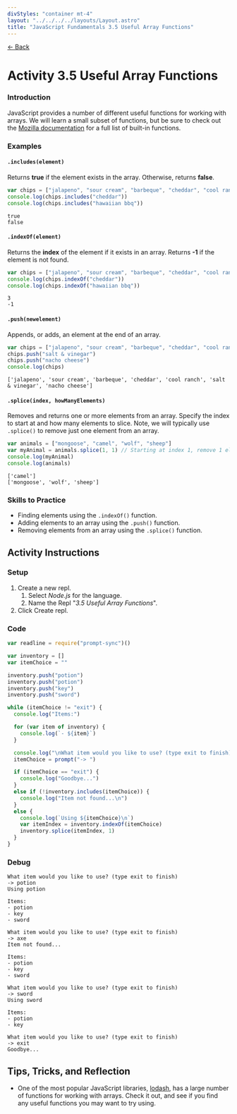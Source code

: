 ```yaml
---
divStyles: "container mt-4"
layout: "../../../../layouts/Layout.astro"
title: "JavaScript Fundamentals 3.5 Useful Array Functions"
---
```


[← Back](/courses/javascript-fundamentals/)

# Activity 3.5 Useful Array Functions

### Introduction

JavaScript provides a number of different useful functions for working with arrays. We will learn a small subset of functions, but be sure to check out the [Mozilla documentation](https://developer.mozilla.org/en-US/docs/Web/JavaScript/Reference/Global_Objects/Array#Instance_methods) for a full list of built-in functions.

### Examples

#### `.includes(element)`

Returns **true** if the element exists in the array. Otherwise, returns **false**.

```js
var chips = ["jalapeno", "sour cream", "barbeque", "cheddar", "cool ranch"]
console.log(chips.includes("cheddar"))
console.log(chips.includes("hawaiian bbq"))
```

```shell
true
false
```

#### `.indexOf(element)`

Returns the **index** of the element if it exists in an array. Returns **-1** if the element is not found.

```js
var chips = ["jalapeno", "sour cream", "barbeque", "cheddar", "cool ranch"]
console.log(chips.indexOf("cheddar"))
console.log(chips.indexOf("hawaiian bbq"))
```

```shell
3
-1
```

#### `.push(newelement)`

Appends, or adds, an element at the end of an array.

```js
var chips = ["jalapeno", "sour cream", "barbeque", "cheddar", "cool ranch"]
chips.push("salt & vinegar")
chips.push("nacho cheese")
console.log(chips)
```

```shell
['jalapeno', 'sour cream', 'barbeque', 'cheddar', 'cool ranch', 'salt & vinegar', 'nacho cheese']
```

#### `.splice(index, howManyElements)`

Removes and returns one or more elements from an array. Specify the index to start at and how many elements to slice. Note, we will typically use `.splice()` to remove just one element from an array.

```js
var animals = ["mongoose", "camel", "wolf", "sheep"]
var myAnimal = animals.splice(1, 1) // Starting at index 1, remove 1 element
console.log(myAnimal)
console.log(animals)
```

```shell
['camel']
['mongoose', 'wolf', 'sheep']
```

### Skills to Practice

- Finding elements using the `.indexOf()` function.
- Adding elements to an array using the `.push()` function.
- Removing elements from an array using the `.splice()` function.

## Activity Instructions

### Setup

1. Create a new repl.
   1. Select _Node.js_ for the language.
   2. Name the Repl "_3.5 Useful Array Functions_".
2. Click Create repl.

### Code

```javascript
var readline = require("prompt-sync")()

var inventory = []
var itemChoice = ""

inventory.push("potion")
inventory.push("potion")
inventory.push("key")
inventory.push("sword")

while (itemChoice != "exit") {
  console.log("Items:")

  for (var item of inventory) {
    console.log(`- ${item}`)
  }

  console.log("\nWhat item would you like to use? (type exit to finish)")
  itemChoice = prompt("-> ")

  if (itemChoice == "exit") {
    console.log("Goodbye...")
  }
  else if (!inventory.includes(itemChoice)) {
    console.log("Item not found...\n")
  }
  else {
    console.log(`Using ${itemChoice}\n`)
    var itemIndex = inventory.indexOf(itemChoice)
    inventory.splice(itemIndex, 1)
  }
}
```

### Debug

```
What item would you like to use? (type exit to finish)
-> potion
Using potion

Items:
- potion
- key
- sword

What item would you like to use? (type exit to finish)
-> axe
Item not found...

Items:
- potion
- key
- sword

What item would you like to use? (type exit to finish)
-> sword
Using sword

Items:
- potion
- key

What item would you like to use? (type exit to finish)
-> exit
Goodbye...
```

## Tips, Tricks, and Reflection

- One of the most popular JavaScript libraries, [lodash](https://lodash.com/), has a large number of functions for working with arrays. Check it out, and see if you find any useful functions you may want to try using.
